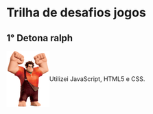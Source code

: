 # Trilha de desafios jogos
## 1° Detona ralph

<div style="display: flex; align-items: center;">
    <img src="src/img/ralph1_resized.png" alt="Detona Ralph" width="100px">
    <p>Utilizei JavaScript, HTML5 e CSS.</p>
</div>



 
 



